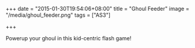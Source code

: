 +++
date = "2015-01-30T19:54:06+08:00"
title = "Ghoul Feeder"
image = "/media/ghoul_feeder.png"
tags = ["AS3"]

+++

Powerup your ghoul in this kid-centric flash game!
